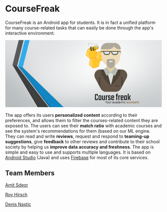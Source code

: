 # CourseFreak
CourseFreak is an Android app for students. It is in fact a unified platform for many course-related tasks that can easily be done through the app's interactive environment.

![Alt text](logo_bar.PNG?raw=true "CourseFreak")

The app offers its users **personalized content** according to their preferences, and allows them to filter the courses-related content they are exposed to. The users can see their **match ratio** with academic courses and see the system's recommendations for them (based on our ML engine. They can read and write **reviews**, request and respond to **teaming-up suggestions**, give **feedback** to other reviews and contribute to their school society by helping us **improve data accuracy and freshness**. The app is simple and easy to use and supports multiple languages. It is based on [Android Studio](https://developer.android.com/studio/) (Java) and uses [Firebase](https://firebase.google.com/) for most of its core services.

## Team Members
[Amit Sdeor](https://github.com/amso100)

[Roy Hirsch](https://github.com/royhirsch1)

[Denis Nastic](https://github.com/DxxN96)
